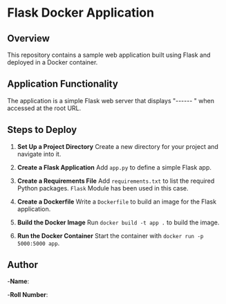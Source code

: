 # Flask Docker Application

## Overview

This repository contains a sample web application built using Flask and deployed in a Docker container.

## Application Functionality

The application is a simple Flask web server that displays "------ " when accessed at the root URL.

## Steps to Deploy

1. **Set Up a Project Directory**
   Create a new directory for your project and navigate into it.

2. **Create a Flask Application**
   Add `app.py` to define a simple Flask app.

3. **Create a Requirements File**
   Add `requirements.txt` to list the required Python packages. `Flask` Module has been used in this case.

4. **Create a Dockerfile**
   Write a `Dockerfile` to build an image for the Flask application.

5. **Build the Docker Image**
   Run `docker build -t app .` to build the image.

6. **Run the Docker Container**
   Start the container with `docker run -p 5000:5000 app`.

## Author

-**Name**: 

-**Roll Number**: 


